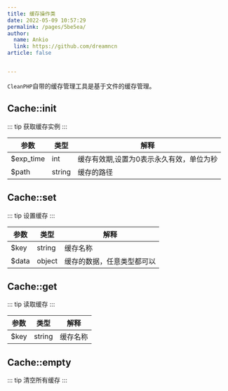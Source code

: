 ```yaml
---
title: 缓存操作类
date: 2022-05-09 10:57:29
permalink: /pages/5be5ea/
author: 
  name: Ankio
  link: https://github.com/dreamncn
article: false


---
```

`CleanPHP`自带的缓存管理工具是基于文件的缓存管理。

## Cache::init

::: tip 获取缓存实例
:::

| 参数 | 类型   | 解释     |
| ---- | ------ | -------- |
| $exp_time  | int | 缓存有效期,设置为0表示永久有效，单位为秒 |
| $path  | string | 缓存的路径 |

## Cache::set

::: tip 设置缓存
:::

| 参数 | 类型   | 解释     |
| ---- | ------ | -------- |
| $key  | string | 缓存名称 |
| $data  | object | 缓存的数据，任意类型都可以 |

## Cache::get

::: tip 读取缓存
:::

| 参数 | 类型   | 解释     |
| ---- | ------ | -------- |
| $key  | string | 缓存名称 |

## Cache::empty

::: tip 清空所有缓存
:::
